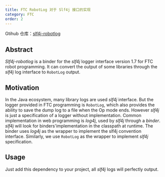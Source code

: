 ```yaml
---
title: FTC RobotLog 对于 Slf4j 接口的实现
category: FTC
order: 2
---
```


Gtihub 仓库：[slf4j-robotlog](https://github.com/MechDancer/slf4j-robotlog/)

## Abstract

*Slf4j-robotlog* is a binder for the *slf4j* logger interface version 1.7 for FTC robot programming. It can convert the output of some libraries through the *slf4j* log interface to `RobotLog` output.

## Motivation

In the Java ecosystem, many library logs are used *slf4j* interface. But the logger provided in FTC programming is `RobotLog`, which also provides the ability to save the dump log to a file when the Op mode ends. However *slf4j* is just a specification of a logger without implementation. Common implementation in web programming is *log4j*, used by *slf4j* through a *binder*. *slf4j* will look for binders'implementation in the classpath at runtime. The binder uses *log4j* as the wrapper to implement the slf4j convention interface. Similarly, we use `RobotLog` as the wrapper to implement *slf4j* specification.

## Usage

Just add this dependency to your project, all *slf4j* logs will perfectly output.